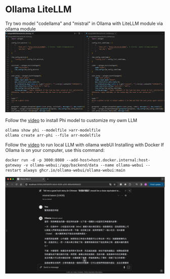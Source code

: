 # Ollama LiteLLM
Try two model "codellama" and "mistral" in Ollama with LiteLLM module via ollama module
![image](./OllamaLiteLLM.png)

Follow the [video](https://www.youtube.com/watch?v=xa8pTD16SnM) to install Phi model to customize my owm LLM <br>
```
ollama show phi --modelfile >arr-modelfile
ollama create arr-phi --file arr-modelfile 
```

Follow the [video](https://www.youtube.com/watch?v=d1kgnsO2yUs) to run local LLM with ollama webUI 
Installing with Docker 
If Ollama is on your computer, use this command: <br>
```
docker run -d -p 3000:8080 --add-host=host.docker.internal:host-gateway -v ollama-webui:/app/backend/data --name ollama-webui --restart always ghcr.io/ollama-webui/ollama-webui:main
```
![image](./localLLMollamaWebUiDocker.png)
